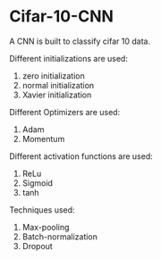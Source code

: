 # Cifar-10-CNN

A CNN is built to classify cifar 10 data.

Different initializations are used: 
1) zero initialization
2) normal initialization
3) Xavier initialization

Different Optimizers are used:
1) Adam 
2) Momentum

Different activation functions are used:
1) ReLu
2) Sigmoid
3) tanh

Techniques used:
1) Max-pooling
2) Batch-normalization 
3) Dropout
